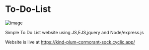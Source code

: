 # To-Do-List

![image](https://user-images.githubusercontent.com/107515216/210253008-23d93aab-dcd5-4396-bb9e-ef1af9a4c357.png)

Simple To Do List website using JS,EJS,jquery and Node/express.js 

Website is live at https://kind-plum-cormorant-sock.cyclic.app/
